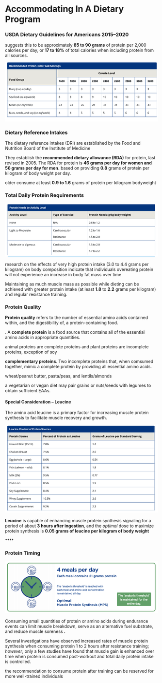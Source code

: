 # Accommodating In A Dietary Program

### USDA Dietary Guidelines for Americans 2015–2020

suggests this to be approximately **85 to 90 grams** of protein per 2,000 calories per day, or **17 to 18%** of total calories when including protein from all sources.

![](../.gitbook/assets/screen-shot-2021-01-21-at-2.29.28-pm.png)

### Dietary Reference Intakes

The dietary reference intakes \(DRI\) are established by the Food and Nutrition Board of the Institute of Medicine

They establish the **recommended dietary allowance \(RDA\)** for protein, last revised in 2005. The RDA for protein is **46 grams per day for women and 56 grams per day for men.** based on providing **0.8** grams of protein per kilogram of body weight per day.



older consume at least **0.9 to 1.6** grams of protein per kilogram bodyweight

### Total Daily Protein Requirements

![](../.gitbook/assets/screen-shot-2021-01-21-at-2.33.04-pm%20%281%29.png)

research on the effects of very high protein intake \(3.0 to 4.4 grams per kilogram\) on body composition indicate that individuals overeating protein will not experience an increase in body fat mass over time



Maintaining as much muscle mass as possible while dieting can be achieved with greater protein intake \(at least **1.8** to **2.2** grams per kilogram\) and regular resistance training.

### Protein Quality

**Protein quality** refers to the number of essential amino acids contained within, and the digestibility of, a protein-containing food.

. A **complete protein** is a food source that contains all of the essential amino acids in appropriate quantities.

animal proteins are complete proteins and plant proteins are incomplete proteins, exception of soy

**complementary proteins**.  Two incomplete proteins that, when comsumed together, mimic a complete protein by providing all essential amino acids.

wheat/peanut butter, pasta/peas, and lentils/almonds

a vegetarian or vegan diet may pair grains or nuts/seeds with legumes to obtain sufficient EAAs.



#### Special Consideration – Leucine

The amino acid leucine is a primary factor for increasing muscle protein synthesis to facilitate muscle recovery and growth.

![](../.gitbook/assets/screen-shot-2021-01-21-at-2.36.50-pm.png)

**Leucine** is capable of enhancing muscle protein synthesis signaling for a period of about **3 hours after ingestion**, and the _optimal_ dose to maximize protein synthesis is **0.05 grams of leucine per kilogram of body weight** 

\*\*\*\*

### Protein Timing

![](../.gitbook/assets/screen-shot-2021-01-21-at-2.42.27-pm.png)

Consuming small quantities of protein or amino acids during endurance events can limit muscle breakdown, serve as an alternative fuel substrate, and reduce muscle soreness **.**

Several investigations have observed increased rates of muscle protein synthesis when consuming protein 1 to 2 hours after resistance training; _however_, only a few studies have found that muscle gain is enhanced over time when protein is consumed post-workout and total daily protein intake is controlled.

the recommendation to consume protein after training can be reserved for more well-trained individuals







